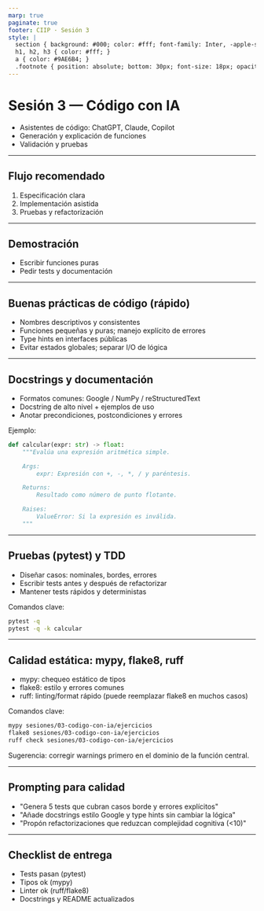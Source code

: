 ```yaml
---
marp: true
paginate: true
footer: CIIP · Sesión 3
style: |
  section { background: #000; color: #fff; font-family: Inter, -apple-system, Segoe UI, Roboto, Helvetica, Arial, sans-serif; }
  h1, h2, h3 { color: #fff; }
  a { color: #9AE6B4; }
  .footnote { position: absolute; bottom: 30px; font-size: 18px; opacity: .6; }
---
```


# Sesión 3 — Código con IA

- Asistentes de código: ChatGPT, Claude, Copilot
- Generación y explicación de funciones
- Validación y pruebas

---

## Flujo recomendado

1. Especificación clara
2. Implementación asistida
3. Pruebas y refactorización

---

## Demostración

- Escribir funciones puras
- Pedir tests y documentación

---

## Buenas prácticas de código (rápido)

- Nombres descriptivos y consistentes
- Funciones pequeñas y puras; manejo explícito de errores
- Type hints en interfaces públicas
- Evitar estados globales; separar I/O de lógica

---

## Docstrings y documentación

- Formatos comunes: Google / NumPy / reStructuredText
- Docstring de alto nivel + ejemplos de uso
- Anotar precondiciones, postcondiciones y errores

Ejemplo:

```python
def calcular(expr: str) -> float:
    """Evalúa una expresión aritmética simple.

    Args:
        expr: Expresión con +, -, *, / y paréntesis.

    Returns:
        Resultado como número de punto flotante.

    Raises:
        ValueError: Si la expresión es inválida.
    """
```

---

## Pruebas (pytest) y TDD

- Diseñar casos: nominales, bordes, errores
- Escribir tests antes y después de refactorizar
- Mantener tests rápidos y deterministas

Comandos clave:

```bash
pytest -q
pytest -q -k calcular
```

---

## Calidad estática: mypy, flake8, ruff

- mypy: chequeo estático de tipos
- flake8: estilo y errores comunes
- ruff: linting/format rápido (puede reemplazar flake8 en muchos casos)

Comandos clave:

```bash
mypy sesiones/03-codigo-con-ia/ejercicios
flake8 sesiones/03-codigo-con-ia/ejercicios
ruff check sesiones/03-codigo-con-ia/ejercicios
```

Sugerencia: corregir warnings primero en el dominio de la función central.

---

## Prompting para calidad

- "Genera 5 tests que cubran casos borde y errores explícitos"
- "Añade docstrings estilo Google y type hints sin cambiar la lógica"
- "Propón refactorizaciones que reduzcan complejidad cognitiva (<10)"

---

## Checklist de entrega

- Tests pasan (pytest)
- Tipos ok (mypy)
- Linter ok (ruff/flake8)
- Docstrings y README actualizados
